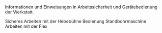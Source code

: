 Informationen und Einweisungen in Arbeitssicherheit und Gerätebedienung der Werkstatt.

Sicheres Arbeiten mit der Hebebühne
Bedienung Standbohrmaschine
Arbeiten mit der Flex